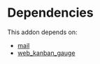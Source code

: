 # Dependencies

This addon depends on:

- [mail](../../../../../oca-ocb-core/odoo-bringout-oca-ocb-mail)
- [web_kanban_gauge](../../../../../oca-ocb-web/odoo-bringout-oca-ocb-web_kanban_gauge)
